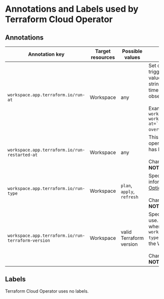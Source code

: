 # Annotations and Labels used by Terraform Cloud Operator

## Annotations

| Annotation key | Target resources | Possible values | Description |
|----------------|---------------------|-----------------|-------------|
| `workspace.app.terraform.io/run-at` | Workspace | any | Set or update this annotation to trigger a new run. Although a value can be any non-empty string, we recommend using a timestamp for better observability.<br><br> Example: ```kubectl annotate workspace <WORKSPACE-NAME> workspace.app.terraform.io/run-at=`date -u -Iseconds` --overwrite```. |
| `workspace.app.terraform.io/run-restarted-at` | Workspace | any | This annotation, set by the operator, controls whether a run has been triggered or not.<br><br> Changing this annotation **DOES NOT** trigger a new run. |
| `workspace.app.terraform.io/run-type` | Workspace | `plan`, `apply`, `refresh` | Specify the run type. More information: [Run Modes and Options](https://developer.hashicorp.com/terraform/cloud-docs/run/modes-and-options). It defaults to `plan`.<br><br> Changing this annotation **DOES NOT** trigger a new run. |
| `workspace.app.terraform.io/run-terraform-version` | Workspace | valid Terraform version | Specify the Terraform version to use. This setting works only when the annotation `workspace.app.terraform.io/run-type` is set to `plan`. It defaults to the Workspace version.<br><br> Changing this annotation **DOES NOT** trigger a new run. |

## Labels

Terraform Cloud Operator uses no labels.
